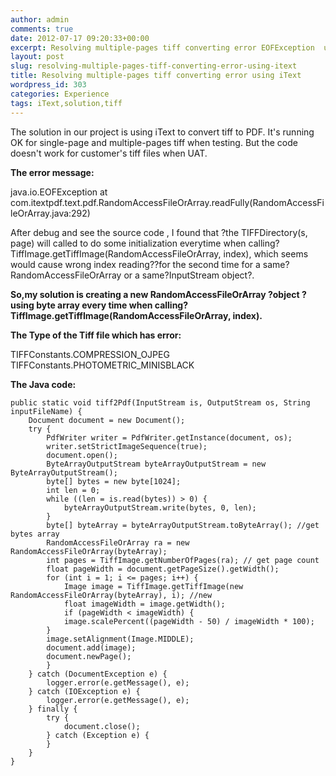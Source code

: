 ```yaml
---
author: admin
comments: true
date: 2012-07-17 09:20:33+00:00
excerpt: Resolving multiple-pages tiff converting error EOFException  using iText
layout: post
slug: resolving-multiple-pages-tiff-converting-error-using-itext
title: Resolving multiple-pages tiff converting error using iText
wordpress_id: 303
categories: Experience
tags: iText,solution,tiff
---
```


The solution in our project is using iText to convert tiff to PDF. It's running OK for single-page and multiple-pages tiff when testing. But the code doesn't work for customer's tiff files when UAT.

**The error message:**


java.io.EOFException
at com.itextpdf.text.pdf.RandomAccessFileOrArray.readFully(RandomAccessFileOrArray.java:292)


After debug and see the source code , I found that ?the TIFFDirectory(s, page) will called to do some initialization everytime when calling?TiffImage.getTiffImage(RandomAccessFileOrArray, index), which seems would cause wrong index reading??for the second time for a same?RandomAccessFileOrArray or a same?InputStream object?.



**So,my solution is creating a new RandomAccessFileOrArray ?object ?using byte array every time when calling?TiffImage.getTiffImage(RandomAccessFileOrArray, index).**



**The Type of the Tiff file which has error:**


TIFFConstants.COMPRESSION_OJPEG
TIFFConstants.PHOTOMETRIC_MINISBLACK


**The Java code:**

    
    
    public static void tiff2Pdf(InputStream is, OutputStream os, String inputFileName) {
    	Document document = new Document();
    	try {
    		PdfWriter writer = PdfWriter.getInstance(document, os);
    		writer.setStrictImageSequence(true);
    		document.open();
    		ByteArrayOutputStream byteArrayOutputStream = new ByteArrayOutputStream();
    		byte[] bytes = new byte[1024];
    		int len = 0;
    		while ((len = is.read(bytes)) > 0) {
    			byteArrayOutputStream.write(bytes, 0, len);
    		}
    		byte[] byteArray = byteArrayOutputStream.toByteArray(); //get bytes array
    		RandomAccessFileOrArray ra = new RandomAccessFileOrArray(byteArray);
    		int pages = TiffImage.getNumberOfPages(ra); // get page count
    		float pageWidth = document.getPageSize().getWidth();
    		for (int i = 1; i <= pages; i++) {
    			Image image = TiffImage.getTiffImage(new RandomAccessFileOrArray(byteArray), i); //new
    			float imageWidth = image.getWidth();
    			if (pageWidth < imageWidth) {
    			image.scalePercent((pageWidth - 50) / imageWidth * 100);
    		}
    		image.setAlignment(Image.MIDDLE);
    		document.add(image);
    		document.newPage();
    		}
    	} catch (DocumentException e) {
    		logger.error(e.getMessage(), e);
    	} catch (IOException e) {
    		logger.error(e.getMessage(), e);
    	} finally {
    		try {
    			document.close();
    		} catch (Exception e) {
    		}
    	}
    }
    
    

